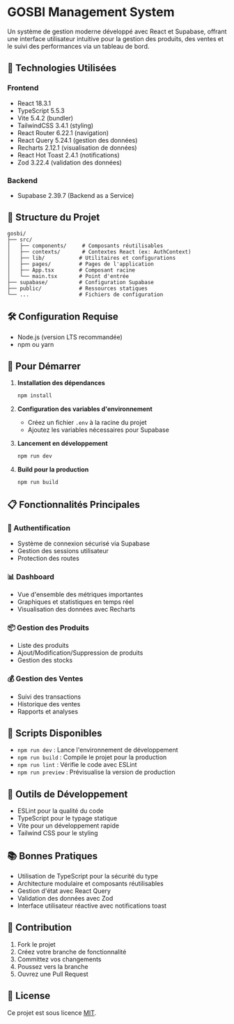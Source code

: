# GOSBI Management System

Un système de gestion moderne développé avec React et Supabase, offrant une interface utilisateur intuitive pour la gestion des produits, des ventes et le suivi des performances via un tableau de bord.

## 🚀 Technologies Utilisées

### Frontend
- React 18.3.1
- TypeScript 5.5.3
- Vite 5.4.2 (bundler)
- TailwindCSS 3.4.1 (styling)
- React Router 6.22.1 (navigation)
- React Query 5.24.1 (gestion des données)
- Recharts 2.12.1 (visualisation de données)
- React Hot Toast 2.4.1 (notifications)
- Zod 3.22.4 (validation des données)

### Backend
- Supabase 2.39.7 (Backend as a Service)

## 📁 Structure du Projet

```
gosbi/
├── src/
│   ├── components/     # Composants réutilisables
│   ├── contexts/       # Contextes React (ex: AuthContext)
│   ├── lib/           # Utilitaires et configurations
│   ├── pages/         # Pages de l'application
│   ├── App.tsx        # Composant racine
│   └── main.tsx       # Point d'entrée
├── supabase/          # Configuration Supabase
├── public/            # Ressources statiques
└── ...                # Fichiers de configuration
```

## 🛠 Configuration Requise

- Node.js (version LTS recommandée)
- npm ou yarn

## 🚦 Pour Démarrer

1. **Installation des dépendances**
   ```bash
   npm install
   ```

2. **Configuration des variables d'environnement**
   - Créez un fichier `.env` à la racine du projet
   - Ajoutez les variables nécessaires pour Supabase

3. **Lancement en développement**
   ```bash
   npm run dev
   ```

4. **Build pour la production**
   ```bash
   npm run build
   ```

## 📋 Fonctionnalités Principales

### 🔐 Authentification
- Système de connexion sécurisé via Supabase
- Gestion des sessions utilisateur
- Protection des routes

### 📊 Dashboard
- Vue d'ensemble des métriques importantes
- Graphiques et statistiques en temps réel
- Visualisation des données avec Recharts

### 📦 Gestion des Produits
- Liste des produits
- Ajout/Modification/Suppression de produits
- Gestion des stocks

### 💰 Gestion des Ventes
- Suivi des transactions
- Historique des ventes
- Rapports et analyses

## 🔧 Scripts Disponibles

- `npm run dev` : Lance l'environnement de développement
- `npm run build` : Compile le projet pour la production
- `npm run lint` : Vérifie le code avec ESLint
- `npm run preview` : Prévisualise la version de production

## 🧪 Outils de Développement

- ESLint pour la qualité du code
- TypeScript pour le typage statique
- Vite pour un développement rapide
- Tailwind CSS pour le styling

## 📚 Bonnes Pratiques

- Utilisation de TypeScript pour la sécurité du type
- Architecture modulaire et composants réutilisables
- Gestion d'état avec React Query
- Validation des données avec Zod
- Interface utilisateur réactive avec notifications toast

## 🤝 Contribution

1. Fork le projet
2. Créez votre branche de fonctionnalité
3. Committez vos changements
4. Poussez vers la branche
5. Ouvrez une Pull Request

## 📝 License

Ce projet est sous licence [MIT](LICENSE). 